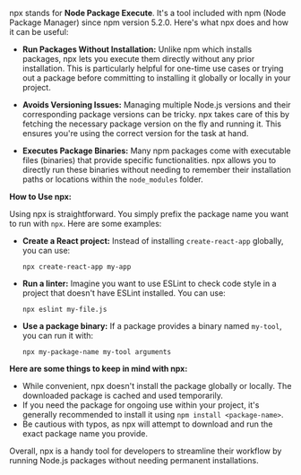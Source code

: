 npx stands for **Node Package Execute**. It's a tool included with npm (Node Package Manager) since npm version 5.2.0. Here's what npx does and how it can be useful:

- **Run Packages Without Installation:** Unlike npm which installs packages, npx lets you execute them directly without any prior installation. This is particularly helpful for one-time use cases or trying out a package before committing to installing it globally or locally in your project.
    
- **Avoids Versioning Issues:** Managing multiple Node.js versions and their corresponding package versions can be tricky. npx takes care of this by fetching the necessary package version on the fly and running it. This ensures you're using the correct version for the task at hand.
    
- **Executes Package Binaries:** Many npm packages come with executable files (binaries) that provide specific functionalities. npx allows you to directly run these binaries without needing to remember their installation paths or locations within the `node_modules` folder.
    

**How to Use npx:**

Using npx is straightforward. You simply prefix the package name you want to run with `npx`. Here are some examples:

- **Create a React project:** Instead of installing `create-react-app` globally, you can use:
    ```
    npx create-react-app my-app
    ```
    
- **Run a linter:** Imagine you want to use ESLint to check code style in a project that doesn't have ESLint installed. You can use:
    
    ```
    npx eslint my-file.js
    ```
    
- **Use a package binary:** If a package provides a binary named `my-tool`, you can run it with:
    
    ```
    npx my-package-name my-tool arguments
    ```
    

**Here are some things to keep in mind with npx:**

- While convenient, npx doesn't install the package globally or locally. The downloaded package is cached and used temporarily.
- If you need the package for ongoing use within your project, it's generally recommended to install it using `npm install <package-name>`.
- Be cautious with typos, as npx will attempt to download and run the exact package name you provide.

Overall, npx is a handy tool for developers to streamline their workflow by running Node.js packages without needing permanent installations.